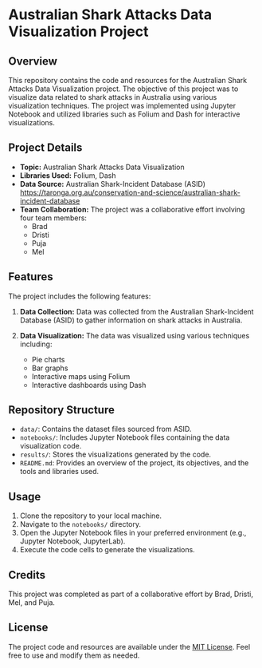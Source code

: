# Australian Shark Attacks Data Visualization Project

## Overview

This repository contains the code and resources for the Australian Shark Attacks Data Visualization project. The objective of this project was to visualize data related to shark attacks in Australia using various visualization techniques. The project was implemented using Jupyter Notebook and utilized libraries such as Folium and Dash for interactive visualizations.

## Project Details

- **Topic:** Australian Shark Attacks Data Visualization
- **Libraries Used:** Folium, Dash
- **Data Source:** Australian Shark-Incident Database (ASID)
https://taronga.org.au/conservation-and-science/australian-shark-incident-database
- **Team Collaboration:** The project was a collaborative effort involving four team members:
  - Brad
  - Dristi
  - Puja
  - Mel

## Features

The project includes the following features:

1. **Data Collection:** Data was collected from the Australian Shark-Incident Database (ASID) to gather information on shark attacks in Australia.

2. **Data Visualization:** The data was visualized using various techniques including:
   - Pie charts
   - Bar graphs
   - Interactive maps using Folium
   - Interactive dashboards using Dash

## Repository Structure

- `data/`: Contains the dataset files sourced from ASID.
- `notebooks/`: Includes Jupyter Notebook files containing the data visualization code.
- `results/`: Stores the visualizations generated by the code.
- `README.md`: Provides an overview of the project, its objectives, and the tools and libraries used.

## Usage

1. Clone the repository to your local machine.
2. Navigate to the `notebooks/` directory.
3. Open the Jupyter Notebook files in your preferred environment (e.g., Jupyter Notebook, JupyterLab).
4. Execute the code cells to generate the visualizations.



## Credits

This project was completed as part of a collaborative effort by Brad, Dristi, Mel, and Puja.

## License

The project code and resources are available under the [MIT License](LICENSE). Feel free to use and modify them as needed.